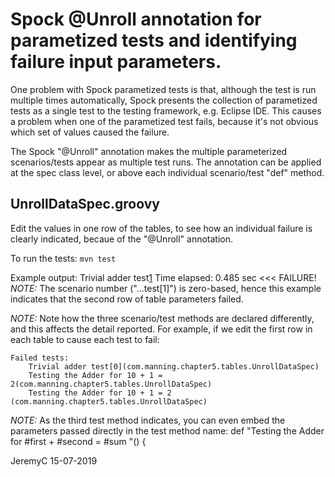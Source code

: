 # Spock @Unroll annotation for parametized tests and identifying failure input parameters.

One problem with Spock parametized tests is that, although the test is run
multiple times automatically, Spock presents the collection of parametized
tests as a single test to the testing framework, e.g. Eclipse IDE.
This causes a problem when one of the parametized test fails, because it's
not obvious which set of values caused the failure.

The Spock "@Unroll" annotation makes the multiple parameterized scenarios/tests
appear as multiple test runs. The annotation can be applied at the spec class
level, or above each individual scenario/test "def" method.


## UnrollDataSpec.groovy
Edit the values in one row of the tables, to see how an individual
failure is clearly indicated, becaue of the "@Unroll" annotation.

To run the tests:
`mvn test`

Example output:
Trivial adder test[1](com.manning.chapter5.tables.UnrollDataSpec)  Time elapsed: 0.485 sec  <<< FAILURE!
*NOTE:* The scenario number ("...test[1]") is zero-based, hence this example indicates that the second row of table parameters failed.

*NOTE:* Note how the three scenario/test methods are declared differently, and
        this affects the detail reported. For example, if we edit
        the first row in each table to cause each test to fail:

	Failed tests: 
		Trivial adder test[0](com.manning.chapter5.tables.UnrollDataSpec)
		Testing the Adder for 10 + 1 = 2(com.manning.chapter5.tables.UnrollDataSpec)
		Testing the Adder for 10 + 1 = 2 (com.manning.chapter5.tables.UnrollDataSpec)

*NOTE:* As the third test method indicates, you can even embed the parameters 
        passed directly in the test method name:
       	def "Testing the Adder for #first + #second = #sum "() {


JeremyC 15-07-2019
